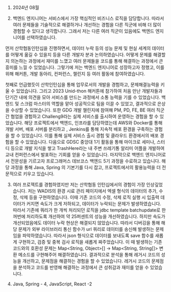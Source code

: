 1. 2024년 08월

2. 백엔드 엔지니어는 서비스에서 가장 핵심적인 비즈니스 로직을 담당합니다. 따라서 여러 문제들을 기술적으로 해결하거나 개선하는 경험을 다른 직군에 비해 더 많이 경험할 수 있다고 생각합니다. 그래서 저는 다른 여러 직군이 있음에도 백엔드 엔지니어를 선택하였습니다.

먼저 산학협동인턴십을 진행하면서, 데이터 누락 등의 성능 문제 및 현실 세계의 데이터를 어떻게 옮길 수 있을지 등을 다른 개발자 분과 논의하였습니다. 어떻게 문제를 해결할지 의논하는 과정에서 재미를 느꼈고 여러 문제들을 코드를 통해 해결하는 과정에서 큰 흥미를 느낄 수 있었습니다.
그렇기에 저는 백엔드 엔지니어로 성장하고자 정했고, 이를 위해 해커톤, 개발 동아리, 컨퍼런스, 챌린지 등 여러 활동에 참여하였습니다.

첫째로 언급했듯이 산학인턴십을 통해 업무로서의 개발을 경험하고, 문제해결능력을 키울 수 있었습니다.
그리고 2023 Unid-thon 해커톤에 참가하여 처음 만난 개발자들과 단기간 내에 의견을 모아 서비스를 만드는 과정에서 소통 능력을 기를 수 있었습니다. 백엔드 및 스크럼 마스터의 역할을 맡아 성공적으로 팀을 이끌 수 있었고, 결과적으로 은상을 수상할 수 있었습니다.
또한 GDG 개발 챌린지에 참여해 PM, PD, FE, BE 여러 직군 간 협업을 경험하고 Challeng9라는 실제 서비스를 출시하여 운영하는 경험을 할 수 있었습니다. 해당 프로젝트에서 백엔드, 인프라를 담당하였는데 AWS와 Docker를 통해 개발 서버, 배포 서버를 분리하고 , Jenkins를 통해 지속적 배포 환경을 구축하는 경험을 할 수 있었습니다. 이를 통해 실제 서비스 출시 경험 및 클라우드 환경에서의 배포 경험을 할 수 있었습니다.
다음으로 GDSC 중앙대 1기 활동을 통해 마이크로 세미나, 스터디 등으로 개발 지식을 쌓고 TrashHere라는 내 주변 쓰레기통 알리미 어플을 개발하여 교내 컨퍼런스에서 발표하는 기회를 얻을 수 있었습니다. 
마지막으로 백엔드 엔지니어로서 전문성을 기르고자 프로그래머스 데브코스 백엔드 5기 과정을 수료하고 있습니다. 해당 과정을 통해 Java, Spring 의 기본기를 다시 잡고, 프로젝트에서의 활용능력을 더 전문적으로 키우고 있습니다.

3. 여러 프로젝트를 경험하였지만 저는 산학협동 인턴십에서의 경험이 가장 인상깊었습니다.
저는 WADIS의 환경 시료 관리 페이지에서 엑셀 형식의 데이터의 추가, 수정, 삭제 등을 구현하였습니다.
이때 기존 코드의 수정, 삭제 로직 실행 시 입출력 데이터가 커지면 속도가 크게 저하되고, 데이터가 누락되는 문제가 발생하였습니다.
따라서 기존에 쿼리가 한 개씩 처리되던 로직을 jdbc template batchupdate로 한꺼번에 처리하도록 개선하여 약 25퍼센트의 성능을 개선하였습니다. 하지만 속도가 개선되었음에도 데이터 누락 현상은 해결되지 않았습니다.
따라서 디버깅을 통해 해당 문제가 외부 라이브러리 통신 함수가 url 쿼리로 데이터를 송신해 발생하는 문제임을 파악하였습니다.
따라서 json 형식으로 데이터를 보내도록 save 함수를 새롭게 구현하고, 검증 및 중복 검사 로직을 새롭게 짜주었습니다.
이 때 발생하는 기존 코드와의 호환성 문제는 Map<String, Object>[] -> Map<String, String[]> 변환 메소드를 구현해주어 해결하였습니다.
결과적으로 분석을 통해 레거시 코드의 성능을 개선하고, 문제점을 해결하는 경험을 할 수 있었습니다.
레거시 코드의 문제점을 분석하고 코드를 반영해 해결하는 과정에서 큰 성취감과 재미를 얻을 수 있었습니다.

4. Java, Spring - 4, JavaScript, React -2